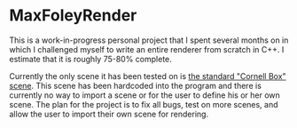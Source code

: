 # MaxFoleyRender
This is a work-in-progress personal project that I spent several months on in which I challenged myself to write an entire renderer from scratch in C++.
I estimate that it is roughly 75-80% complete. 

Currently the only scene it has been tested on is [the standard "Cornell Box" scene](https://en.wikipedia.org/wiki/Cornell_box).
This scene has been hardcoded into the program and there is currently no way to import a scene or for the user to define his or her own scene. 
The plan for the project is to fix all bugs, test on more scenes, and allow the user to import their own scene for rendering.

